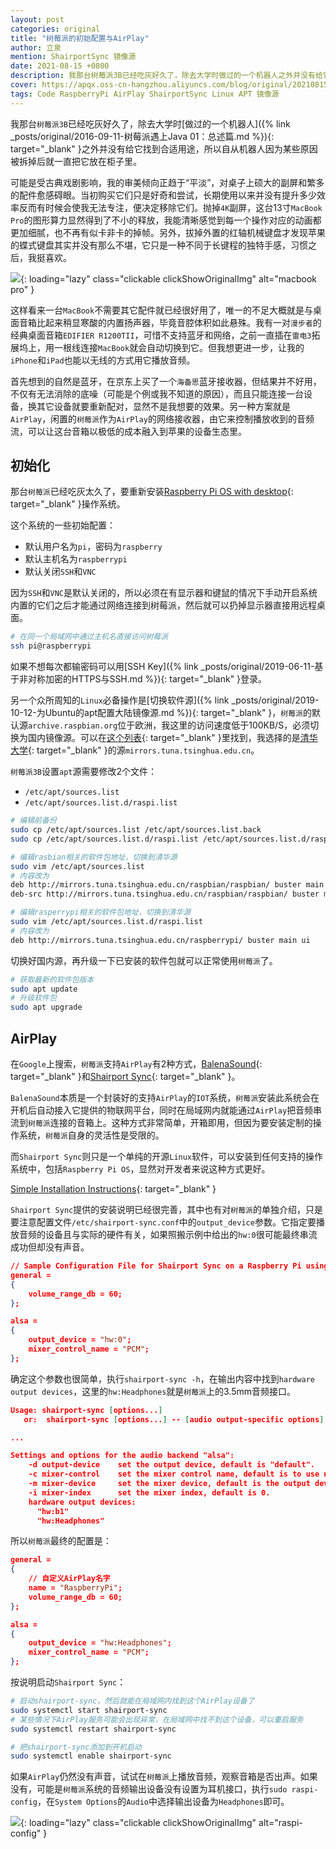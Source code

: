 ```yaml
---
layout: post
categories: original
title: "树莓派的初始配置与AirPlay"
author: 立泉
mention: ShairportSync 镜像源
date: 2021-08-15 +0800
description: 我那台树莓派3B已经吃灰好久了，除去大学时做过的一个机器人之外并没有给它找到合适用途，所以自从机器人因为某些原因被拆掉后就一直把它放在柜子里。
cover: https://apqx.oss-cn-hangzhou.aliyuncs.com/blog/original/20210815/macbook_thumb.jpg
tags: Code RaspberryPi AirPlay ShairportSync Linux APT 镜像源
---
```


我那台`树莓派3B`已经吃灰好久了，除去大学时[做过的一个机器人]({% link _posts/original/2016-09-11-树莓派遇上Java 01：总述篇.md %}){: target="_blank" }之外并没有给它找到合适用途，所以自从机器人因为某些原因被拆掉后就一直把它放在柜子里。

可能是受古典戏剧影响，我的审美倾向正趋于“平淡”，对桌子上硕大的副屏和繁多的配件愈感碍眼。当初购买它们只是好奇和尝试，长期使用以来并没有提升多少效率反而有时候会使我无法专注，便决定移除它们。抛掉`4K`副屏，这台13寸`MacBook Pro`的图形算力显然得到了不小的释放，我能清晰感觉到每一个操作对应的动画都更加细腻，也不再有似卡非卡的掉帧。另外，拔掉外置的红轴机械键盘才发现苹果的蝶式键盘其实并没有那么不堪，它只是一种不同于长键程的独特手感，习惯之后，我挺喜欢。

![](https://apqx.oss-cn-hangzhou.aliyuncs.com/blog/original/20210815/macbook_thumb.jpg){: loading="lazy" class="clickable clickShowOriginalImg" alt="macbook pro" }

这样看来一台`MacBook`不需要其它配件就已经很好用了，唯一的不足大概就是与桌面音箱比起来稍显寒酸的内置扬声器，毕竟音腔体积如此悬殊。我有一对`漫步者`的经典桌面音箱`EDIFIER R1200TII`，可惜不支持蓝牙和网络，之前一直插在`雷电3`拓展坞上，用一根线连接`MacBook`就会自动切换到它。但我想更进一步，让我的`iPhone`和`iPad`也能以无线的方式用它播放音频。

首先想到的自然是蓝牙，在京东上买了一个`海备思`蓝牙接收器，但结果并不好用，不仅有无法消除的底噪（可能是个例或我不知道的原因），而且只能连接一台设备，换其它设备就要重新配对，显然不是我想要的效果。另一种方案就是`AirPlay`，闲置的`树莓派`作为`AirPlay`的网络接收器，由它来控制播放收到的音频流，可以让这台音箱以极低的成本融入到苹果的设备生态里。

## 初始化

那台`树莓派`已经吃灰太久了，要重新安装[Raspberry Pi OS with desktop](https://www.raspberrypi.org/software/operating-systems/#raspberry-pi-os-32-bit){: target="_blank" }操作系统。

这个系统的一些初始配置：

* 默认用户名为`pi`，密码为`raspberry`
* 默认主机名为`raspberrypi`
* 默认关闭`SSH`和`VNC`

因为`SSH`和`VNC`是默认关闭的，所以必须在有显示器和键鼠的情况下手动开启系统内置的它们之后才能通过网络连接到树莓派，然后就可以扔掉显示器直接用远程桌面。

```sh
# 在同一个局域网中通过主机名直接访问树莓派
ssh pi@raspberrypi
```

如果不想每次都输密码可以用[SSH Key]({% link _posts/original/2019-06-11-基于非对称加密的HTTPS与SSH.md %}){: target="_blank" }登录。

另一个众所周知的`Linux`必备操作是[切换软件源]({% link _posts/original/2019-10-12-为Ubuntu的apt配置大陆镜像源.md %}){: target="_blank" }，`树莓派`的默认源`archive.raspbian.org`位于欧洲，我这里的访问速度低于100KB/S，必须切换为国内镜像源。可以在[这个列表](https://www.raspbian.org/RaspbianMirrors){: target="_blank" }里找到，我选择的是[清华大学](https://mirrors.tuna.tsinghua.edu.cn){: target="_blank" }的源`mirrors.tuna.tsinghua.edu.cn`。

`树莓派3B`设置`apt`源需要修改2个文件：

* `/etc/apt/sources.list`
* `/etc/apt/sources.list.d/raspi.list`

```sh
# 编辑前备份
sudo cp /etc/apt/sources.list /etc/apt/sources.list.back
sudo cp /etc/apt/sources.list.d/raspi.list /etc/apt/sources.list.d/raspi.list.back

# 编辑rasbian相关的软件包地址，切换到清华源
sudo vim /etc/apt/sources.list
# 内容改为
deb http://mirrors.tuna.tsinghua.edu.cn/raspbian/raspbian/ buster main non-free contrib rpi
deb-src http://mirrors.tuna.tsinghua.edu.cn/raspbian/raspbian/ buster main non-free contrib rpi

# 编辑rasperrypi相关的软件包地址，切换到清华源
sudo vim /etc/apt/sources.list.d/raspi.list
# 内容改为
deb http://mirrors.tuna.tsinghua.edu.cn/raspberrypi/ buster main ui
```

切换好国内源，再升级一下已安装的软件包就可以正常使用`树莓派`了。

```sh
# 获取最新的软件包版本
sudo apt update
# 升级软件包
sudo apt upgrade
```

## AirPlay

在`Google`上搜索，`树莓派`支持`AirPlay`有2种方式，[BalenaSound](https://sound.balenalabs.io){: target="_blank" }和[Shairport Sync](https://github.com/mikebrady/shairport-sync){: target="_blank" }。

`BalenaSound`本质是一个封装好的支持`AirPlay`的`IOT`系统，`树莓派`安装此系统会在开机后自动接入它提供的物联网平台，同时在局域网内就能通过`AirPlay`把音频串流到`树莓派`连接的音箱上。这种方式非常简单，开箱即用，但因为要安装定制的操作系统，`树莓派`自身的灵活性是受限的。

而`Shairport Sync`则只是一个单纯的开源`Linux`软件，可以安装到任何支持的操作系统中，包括`Raspberry Pi OS`，显然对开发者来说这种方式更好。

[Simple Installation Instructions](https://github.com/mikebrady/shairport-sync/blob/master/INSTALL.md){: target="_blank" }

`Shairport Sync`提供的安装说明已经很完善，其中也有对`树莓派`的单独介绍，只是要注意配置文件`/etc/shairport-sync.conf`中的`output_device`参数。它指定要播放音频的设备且与实际的硬件有关，如果照搬示例中给出的`hw:0`很可能最终串流成功但却没有声音。

```json
// Sample Configuration File for Shairport Sync on a Raspberry Pi using the built-in audio DAC
general =
{
    volume_range_db = 60; 
};

alsa =
{
    output_device = "hw:0";
    mixer_control_name = "PCM";
};
```

确定这个参数也很简单，执行`shairport-sync -h`，在输出内容中找到`hardware output devices`，这里的`hw:Headphones`就是`树莓派`上的3.5mm音频接口。

```json
Usage: shairport-sync [options...]
   or:  shairport-sync [options...] -- [audio output-specific options]

...

Settings and options for the audio backend "alsa":
    -d output-device    set the output device, default is "default".
    -c mixer-control    set the mixer control name, default is to use no mixer.
    -m mixer-device     set the mixer device, default is the output device.
    -i mixer-index      set the mixer index, default is 0.
    hardware output devices:
      "hw:b1"
      "hw:Headphones"
```

所以`树莓派`最终的配置是：

```json
general =
{
    // 自定义AirPlay名字
    name = "RaspberryPi";
    volume_range_db = 60; 
};

alsa =
{
    output_device = "hw:Headphones";
    mixer_control_name = "PCM";
};
```

按说明启动`Shairport Sync`：

```sh
# 启动shairport-sync，然后就能在局域网内找到这个AirPlay设备了
sudo systemctl start shairport-sync
# 某些情况下AirPlay服务可能会出现异常，在局域网中找不到这个设备，可以重启服务
sudo systemctl restart shairport-sync

# 把shairport-sync添加到开机启动
sudo systemctl enable shairport-sync
```

如果`AirPlay`仍然没有声音，试试在`树莓派`上播放音频，观察音箱是否出声。如果没有，可能是`树莓派`系统的音频输出设备没有设置为耳机接口，执行`sudo raspi-config`，在`System Options`的`Audio`中选择输出设备为`Headphones`即可。

![](https://apqx.oss-cn-hangzhou.aliyuncs.com/blog/original/20210815/raspi_config.webp){: loading="lazy" class="clickable clickShowOriginalImg" alt="raspi-config" }


